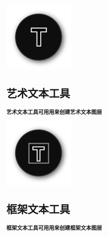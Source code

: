 ﻿![Image](Images/AllTools_TextArtisticTool.png)
# **艺术文本工具**
**艺术文本工具可用用来创建艺术文本图层**


![Image](Images/AllTools_TextFrameTool.png)
# **框架文本工具**
**框架文本工具可用用来创建框架文本图层**